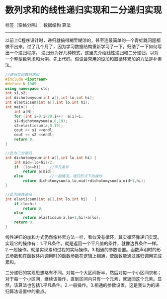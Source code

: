 ﻿# 数列求和的线性递归实现和二分递归实现

标签（空格分隔）： 数据结构 算法

---

以前上C程序设计时，递归就搞得糊里糊涂的，甚至连最简单的一个青蛙跳问题都做不出来。过了几个月了，因为学习数据结构重新学习了一下，归纳了一下如何写出一个递归程序。
递归分为好几种模式，这里先介绍线性递归和二分递归。以对一个整型数列求和为例。先上代码。假设最常用的设加和器循环累加的方法是朴素法。

```C++
//递归实现数组求和
#include <iostream>
#define N 1005
using namespace std;
int s1,s2;
int dichotomysum(int a[],int lo,int hi);
int elasticsum(int a[],int lo,int hi);
int main()  {
    int a[N];
    for (int i=0;i<20;i++)  a[i]=i;
    s1=dichotomysum(a,0,19);
    s2=elasticsum(a,0,19);
    cout << s1 <<endl;
    cout << s2 <<endl;
    return 0;
}

//此为二分递归
int dichotomysum(int a[],int lo,int hi) {
    int mid=(lo+hi)/2;
    if  (lo>=hi)    //平凡条件
        return a[mid];
    else            //一般情况，递归形式下的操作
        return dichotomysum(a,lo,mid)+dichotomysum(a,mid+1,hi);
}

//此为线性递归
int elasticsum(int a[],int lo,int hi)   {
    if (lo>hi)
        return 0;
    else
        return elasticsum(a,lo+1,hi)+a[lo];
    return 0;
}

```
线性递归的加和方式仍然像朴素方法一样，看似没有循环，其实循环靠递归实现。实现它的操作有：1.平凡条件。就是返回一个平凡值的条件，就像边界条件一样。2.一般操作。就是实现累和过程的实际操作。3.相通的参数设置。函数声明时的形式参数和在函数体内调用时的函数参数在逻辑上相通，使函数能通过递归调用完成累和。

二分递归的实现思想略有不同。对每一个大区间折半，然后对每一个小区间求和；对于每一个小区间，继续该操作，直到区间内只有一个元素，就返回这个元素。显然，该算法也包括1.平凡条件。2.一般操作。3.相通的参数设置。这是我认为的递归算法设置中的重点。



